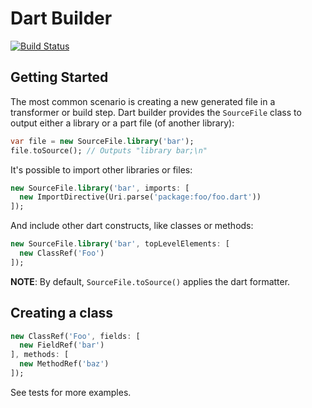 Dart Builder
===

[![Build Status](https://drone.io/github.com/matanlurey/dart_builder/status.png)](https://drone.io/github.com/matanlurey/dart_builder/latest)

Getting Started
---

The most common scenario is creating a new generated file in a transformer
or build step. Dart builder provides the `SourceFile` class to output either a
library or a part file (of another library):

```dart
var file = new SourceFile.library('bar');
file.toSource(); // Outputs "library bar;\n"
```

It's possible to import other libraries or files:

```dart
new SourceFile.library('bar', imports: [
  new ImportDirective(Uri.parse('package:foo/foo.dart'))
]);
```

And include other dart constructs, like classes or methods:

```dart
new SourceFile.library('bar', topLevelElements: [
  new ClassRef('Foo')
]);
```

**NOTE**: By default, `SourceFile.toSource()` applies the dart formatter.

Creating a class
---

```dart
new ClassRef('Foo', fields: [
  new FieldRef('bar')
], methods: [
  new MethodRef('baz')
]);
```

See tests for more examples.
